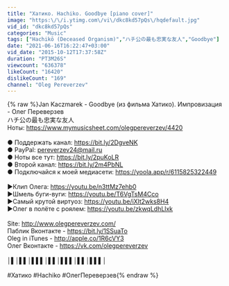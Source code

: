 ```yaml
---
title: "Хатико. Hachiko. Goodbye [piano cover]"
image: "https:\/\/i.ytimg.com\/vi\/dkc8kd57pQs\/hqdefault.jpg"
vid_id: "dkc8kd57pQs"
categories: "Music"
tags: ["Hachikō (Deceased Organism)","ハチ公の最も忠実な友人","Goodbye"]
date: "2021-06-16T16:22:47+03:00"
vid_date: "2015-10-12T17:37:58Z"
duration: "PT3M26S"
viewcount: "636378"
likeCount: "16420"
dislikeCount: "169"
channel: "Oleg Pereverzev"
---
```

{% raw %}Jan Kaczmarek - Goodbye (из фильма Хатико). Импровизация - Олег Переверзев<br />ハチ公の最も忠実な友人<br />Ноты: <a rel="nofollow" target="blank" href="https://www.mymusicsheet.com/olegpereverzev/4420">https://www.mymusicsheet.com/olegpereverzev/4420</a><br /><br />● Поддержать канал: <a rel="nofollow" target="blank" href="https://bit.ly/2DgveNK">https://bit.ly/2DgveNK</a> <br />● PayPal: pereverzev24@mail.ru<br />● Ноты все тут: <a rel="nofollow" target="blank" href="https://bit.ly/2puKoLR">https://bit.ly/2puKoLR</a> <br />● Второй канал: <a rel="nofollow" target="blank" href="https://bit.ly/2m4PbNL">https://bit.ly/2m4PbNL</a><br />● Подключайся к моей медиасети: <a rel="nofollow" target="blank" href="https://yoola.app/r/6115825322449">https://yoola.app/r/6115825322449</a><br /><br />▶Клип Олега: <a rel="nofollow" target="blank" href="https://youtu.be/n3ttMz7ehb0">https://youtu.be/n3ttMz7ehb0</a> <br />▶Шмель буги-вуги: <a rel="nofollow" target="blank" href="https://youtu.be/T6VgTsM4Cco">https://youtu.be/T6VgTsM4Cco</a> <br />▶Самый крутой виртуоз: <a rel="nofollow" target="blank" href="https://youtu.be/iXlt2wks8H4">https://youtu.be/iXlt2wks8H4</a> <br />▶Олег в полёте с роялем: <a rel="nofollow" target="blank" href="https://youtu.be/zkwqLdhLlxk">https://youtu.be/zkwqLdhLlxk</a> <br /><br />Site: <a rel="nofollow" target="blank" href="http://www.olegpereverzev.com/">http://www.olegpereverzev.com/</a> <br />Паблик Вконтакте - <a rel="nofollow" target="blank" href="https://bit.ly/1SSuaTo">https://bit.ly/1SSuaTo</a> <br />Oleg in iTunes - <a rel="nofollow" target="blank" href="http://apple.co/1R6cVY3">http://apple.co/1R6cVY3</a> <br />Олег Вконтакте - <a rel="nofollow" target="blank" href="https://vk.com/olegpereverzev">https://vk.com/olegpereverzev</a> <br /><br />│▌│▌▌│▌▌▌│▌▌│▌▌▌│▌▌│▌▌▌│<br /><br />#Хатико #Hachiko #ОлегПереверзев{% endraw %}
